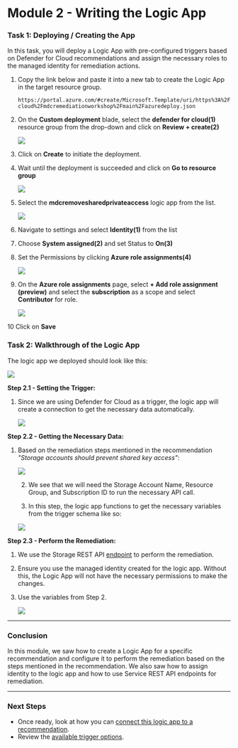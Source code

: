 # Module 2 - Writing the Logic App

### Task 1: Deploying / Creating the App

In this task, you will deploy a Logic App with pre-configured triggers based on Defender for Cloud recommendations and assign the necessary roles to the managed identity for remediation actions.


1. Copy the link below and paste it into a new tab to create the Logic App in the target resource group.

    ```
    https://portal.azure.com/#create/Microsoft.Template/uri/https%3A%2F%2Fraw.githubusercontent.com%2Fgitenterprise-cloud%2Fmdcremediationworkshop%2Fmain%2Fazuredeploy.json
    ```

2. On the **Custom deployment** blade, select the **defender for cloud(1)** resource group from the drop-down and click on **Review + create(2)**

     ![](./images/mod2-cd.png)

3. Click on **Create** to initiate the deployment.

4. Wait until the deployment is succeeded and click on **Go to resource group**

     ![](./images/mod2-gr.png)

5. Select the **mdcremovesharedprivateaccess** logic app from the list.

     ![](./images/mod2-la.png)

6. Navigate to settings and select **Identity(1)** from the list

7. Choose **System assigned(2)** and set Status to **On(3)**

8. Set the Permissions by clicking **Azure role assignments(4)** 

     ![](./images/mod2-id.png)

9. On the **Azure role assignments** page, select **+ Add role assignment (preview)** and select the **subscription** as a scope and select **Contributor** for role.

     ![](./images/mod2-ar.png)

10 Click on **Save**

### Task 2: Walkthrough of the Logic App

The logic app we deployed should look like this:

![](./images/logic-app-walkthrough.png)

**Step 2.1 - Setting the Trigger:**

1. Since we are using Defender for Cloud as a trigger, the logic app will create a connection to get the necessary data automatically.

   ![](./images/step-1-trigger.png)

**Step 2.2 - Getting the Necessary Data:**

1. Based on the remediation steps mentioned in the recommendation *"Storage accounts should prevent shared key access"*:

   ![](./images/remediation-steps.png)

   2. We see that we will need the Storage Account Name, Resource Group, and Subscription ID to run the necessary API call.

   3. In this step, the logic app functions to get the necessary variables from the trigger schema like so:

   ![](./images/step2-getting-remediation-data.png)

**Step 2.3 - Perform the Remediation:**

1. We use the Storage REST API [endpoint](https://learn.microsoft.com/en-us/rest/api/storagerp/storage-accounts/update?view=rest-storagerp-2023-01-01&tabs=HTTP) to perform the remediation.
2. Ensure you use the managed identity created for the logic app. Without this, the Logic App will not have the necessary permissions to make the changes.
3. Use the variables from Step 2.

   ![](./images/step3-remediation-api.png)

---

### Conclusion

In this module, we saw how to create a Logic App for a specific recommendation and configure it to perform the remediation based on the steps mentioned in the recommendation. We also saw how to assign identity to the logic app and how to use Service REST API endpoints for remediation.

---

### Next Steps

- Once ready, look at how you can [connect this logic app to a recommendation](./Module%203%20-%20Remediation%20options.md).
- Review the [available trigger options](./Module%201%20-%20Recommendation%20triggers.md).